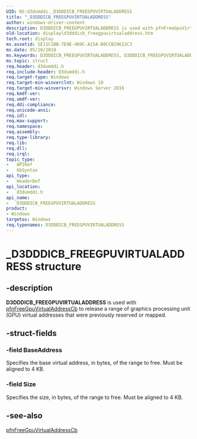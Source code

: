 ```yaml
---
UID: NS:d3dumddi._D3DDDICB_FREEGPUVIRTUALADDRESS
title: "_D3DDDICB_FREEGPUVIRTUALADDRESS"
author: windows-driver-content
description: D3DDDICB_FREEGPUVIRTUALADDRESS is used with pfnFreeGpuVirtualAddressCb to release a range of graphics processing unit (GPU) virtual addresses that were previously reserved or mapped.
old-location: display\d3dddicb_freegpuvirtualaddress.htm
tech.root: display
ms.assetid: 5E11C1BB-7E9E-4D9C-A15A-B9CCB29622C3
ms.date: 05/10/2018
ms.keywords: D3DDDICB_FREEGPUVIRTUALADDRESS, D3DDDICB_FREEGPUVIRTUALADDRESS structure [Display Devices], _D3DDDICB_FREEGPUVIRTUALADDRESS, d3dumddi/D3DDDICB_FREEGPUVIRTUALADDRESS, display.d3dddicb_freegpuvirtualaddress
ms.topic: struct
req.header: d3dumddi.h
req.include-header: D3dumddi.h
req.target-type: Windows
req.target-min-winverclnt: Windows 10
req.target-min-winversvr: Windows Server 2016
req.kmdf-ver: 
req.umdf-ver: 
req.ddi-compliance: 
req.unicode-ansi: 
req.idl: 
req.max-support: 
req.namespace: 
req.assembly: 
req.type-library: 
req.lib: 
req.dll: 
req.irql: 
topic_type:
-	APIRef
-	kbSyntax
api_type:
-	HeaderDef
api_location:
-	d3dumddi.h
api_name:
-	D3DDDICB_FREEGPUVIRTUALADDRESS
product:
- Windows
targetos: Windows
req.typenames: D3DDDICB_FREEGPUVIRTUALADDRESS
---
```


# _D3DDDICB_FREEGPUVIRTUALADDRESS structure


## -description


<b>D3DDDICB_FREEGPUVIRTUALADDRESS</b> is used with <a href="https://msdn.microsoft.com/92F2A43C-699B-4580-8A56-472D837A76E2">pfnFreeGpuVirtualAddressCb</a> to release a range of graphics processing unit (GPU) virtual addresses that were previously reserved or mapped.


## -struct-fields




### -field BaseAddress

Specifies the base virtual address, in bytes, of the range to free. Must be aligned to 4 KB.


### -field Size

Specifies the size, in bytes, of the range to free. Must be aligned to 4 KB.


## -see-also




<a href="https://msdn.microsoft.com/92F2A43C-699B-4580-8A56-472D837A76E2">pfnFreeGpuVirtualAddressCb</a>
 

 

